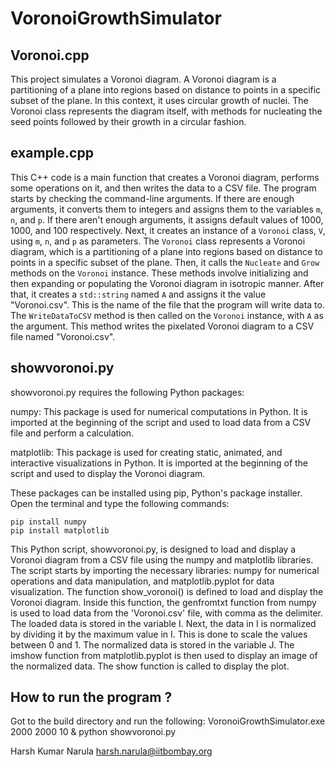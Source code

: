 # VoronoiGrowthSimulator

## Voronoi.cpp

This project simulates a Voronoi diagram. A Voronoi diagram is a partitioning of a plane into regions based on distance to points in a specific subset of the plane. In this context, it uses circular growth of nuclei. The Voronoi class represents the diagram itself, with methods for nucleating the seed points followed by their growth in a circular fashion.

## example.cpp

This C++ code is a main function that creates a Voronoi diagram, performs some operations on it, and then writes the data to a CSV file. The program starts by checking the command-line arguments. If there are enough arguments, it converts them to integers and assigns them to the variables `m`, `n`, and `p`. If there aren't enough arguments, it assigns default values of 1000, 1000, and 100 respectively. Next, it creates an instance of a `Voronoi` class, `V`, using `m`, `n`, and `p` as parameters. The `Voronoi` class represents a Voronoi diagram, which is a partitioning of a plane into regions based on distance to points in a specific subset of the plane. Then, it calls the `Nucleate` and `Grow` methods on the `Voronoi` instance. These methods involve initializing and then expanding or populating the Voronoi diagram in isotropic manner. After that, it creates a `std::string` named `A` and assigns it the value "Voronoi.csv". This is the name of the file that the program will write data to. The `WriteDataToCSV` method is then called on the `Voronoi` instance, with `A` as the argument. This method writes the pixelated Voronoi diagram to a CSV file named "Voronoi.csv".

## showvoronoi.py


showvoronoi.py requires the following Python packages:

numpy: This package is used for numerical computations in Python. It is imported at the beginning of the script and used to load data from a CSV file and perform a calculation.

matplotlib: This package is used for creating static, animated, and interactive visualizations in Python. It is imported at the beginning of the script and used to display the Voronoi diagram.

These packages can be installed using pip, Python's package installer. Open the terminal and type the following commands:

```
pip install numpy
pip install matplotlib
```

This Python script, showvoronoi.py, is designed to load and display a Voronoi diagram from a CSV file using the numpy and matplotlib libraries. The script starts by importing the necessary libraries: numpy for numerical operations and data manipulation, and matplotlib.pyplot for data visualization. The function show_voronoi() is defined to load and display the Voronoi diagram. Inside this function, the genfromtxt function from numpy is used to load data from the 'Voronoi.csv' file, with comma as the delimiter. The loaded data is stored in the variable I. Next, the data in I is normalized by dividing it by the maximum value in I. This is done to scale the values between 0 and 1. The normalized data is stored in the variable J. The imshow function from matplotlib.pyplot is then used to display an image of the normalized data. The show function is called to display the plot.

## How to run the program ?

Got to the build directory and run the following:
VoronoiGrowthSimulator.exe 2000 2000 10 & python showvoronoi.py

Harsh Kumar Narula
<harsh.narula@iitbombay.org>
